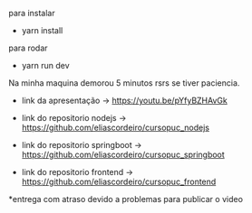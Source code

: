 para instalar
- yarn install

para rodar
- yarn run dev

Na minha maquina demorou 5 minutos rsrs se tiver paciencia.


- link da apresentação -> https://youtu.be/pYfyBZHAvGk

- link do repositorio nodejs -> https://github.com/eliascordeiro/cursopuc_nodejs
- link do repositorio springboot -> https://github.com/eliascordeiro/cursopuc_springboot
- link do repositorio frontend -> https://github.com/eliascordeiro/cursopuc_frontend

*entrega com atraso devido a problemas para publicar o video
